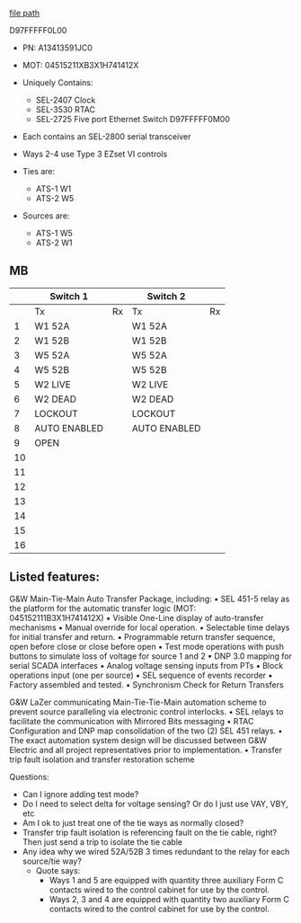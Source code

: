 
[file path](<file:///C:\Users\jnetherton\G&W Electric Co\US-PowerGridAutomation - Documents\_Lazer\117631 - Kennedy Space Center>)

D97FFFFF0L00
- PN: A13413591JC0
- MOT: 04515211XB3X1H741412X
- Uniquely Contains:
	- SEL-2407 Clock
	- SEL-3530 RTAC
	- SEL-2725 Five port Ethernet Switch
D97FFFFF0M00


- Each contains an SEL-2800 serial transceiver
- Ways 2-4 use Type 3 EZset VI controls
- Ties are:
	- ATS-1 W1
	- ATS-2 W5
- Sources are:
	- ATS-1 W5
	- ATS-2 W1

## MB

|     | Switch 1     |     | Switch 2     |     |
| --- | ------------ | --- | ------------ | --- |
|     | Tx           | Rx  | Tx           | Rx  |
| 1   | W1 52A       |     | W1 52A       |     |
| 2   | W1 52B       |     | W1 52B       |     |
| 3   | W5 52A       |     | W5 52A       |     |
| 4   | W5 52B       |     | W5 52B       |     |
| 5   | W2 LIVE      |     | W2 LIVE      |     |
| 6   | W2 DEAD      |     | W2 DEAD      |     |
| 7   | LOCKOUT      |     | LOCKOUT      |     |
| 8   | AUTO ENABLED |     | AUTO ENABLED |     |
| 9   | OPEN         |     |              |     |
| 10  |              |     |              |     |
| 11  |              |     |              |     |
| 12  |              |     |              |     |
| 13  |              |     |              |     |
| 14  |              |     |              |     |
| 15  |              |     |              |     |
| 16  |              |     |              |     |



## Listed features:
G&W Main-Tie-Main Auto Transfer Package, including:
	▪ SEL 451-5 relay as the platform for the automatic transfer logic (MOT: 045152111B3X1H741412X)
	▪ Visible One-Line display of auto-transfer mechanisms
	▪ Manual override for local operation.
	▪ Selectable time delays for initial transfer and return.
	▪ Programmable return transfer sequence, open before close or close before open
	▪ Test mode operations with push buttons to simulate loss of voltage for source 1 and 2
	▪ DNP 3.0 mapping for serial SCADA interfaces
	▪ Analog voltage sensing inputs from PTs
	▪ Block operations input (one per source)
	▪ SEL sequence of events recorder
	▪ Factory assembled and tested.
	▪ Synchronism Check for Return Transfers

G&W LaZer communicating Main-Tie-Tie-Main automation scheme to prevent source paralleling via electronic 
control interlocks.
• SEL relays to facilitate the communication with Mirrored Bits messaging
• RTAC Configuration and DNP map consolidation of the two (2) SEL 451 relays.
• The exact automation system design will be discussed between G&W Electric and all project representatives 
prior to implementation.
• Transfer trip fault isolation and transfer restoration scheme

Questions:
- Can I ignore adding test mode?
- Do I need to select delta for voltage sensing? Or do I just use VAY, VBY, etc
- Am I ok to just treat one of the tie ways as normally closed?
- Transfer trip fault isolation is referencing fault on the tie cable, right? Then just send a trip to isolate the tie cable
- Any idea why we wired 52A/52B 3 times redundant to the relay for each source/tie way?
	- Quote says:
		- Ways 1 and 5 are equipped with quantity three auxiliary Form C contacts wired to the control cabinet for use by the control.
		- Ways 2, 3 and 4 are equipped with quantity two auxiliary Form C contacts wired to the control cabinet for use by the control.
